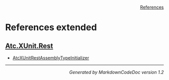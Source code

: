 <div style='text-align: right'>

[References](Index.md)

</div>


# References extended

## [Atc.XUnit.Rest](Atc.XUnit.Rest.md)

- [AtcXUnitRestAssemblyTypeInitializer](Atc.XUnit.Rest.md#atcxunitrestassemblytypeinitializer)

<hr /><div style='text-align: right'><i>Generated by MarkdownCodeDoc version 1.2</i></div>

